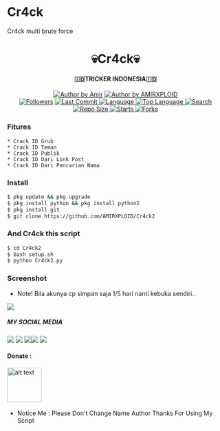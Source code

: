 # Cr4ck
Cr4ck multi brute force

<h1 align="center">
    💀Cr4ck💀
</h1>
<h4 align="center">
  🇮🇩TRICKER INDONESIA🇮🇩
</h4>
<p align="center">
<a href="#"><img title="Author by Amir" src="https://img.shields.io/badge/Coded%20By-AMIRXPLOIT-brightgreen?"></a>
<a href="#"><img title="Author by AMIRXPLOID" src="https://img.shields.io/badge/Code%20-python2.7-blue?"></a>
<br>
<a href="https://github.com/AMIRXPLOID/followers">
<img title="Followers" src="https://img.shields.io/github/followers/AmirXploit?label=Followers&color=blue&style=flat-square"></a>
<a href="https://github.com/Yayan-XD/termux-style/stargazers/">
  <a href="https://github.com/Yayan-XD/Cr4ck">
    <img alt="Last Commit" src="https://img.shields.io/github/last-commit/Amirxploit/Cr4ck.svg"/>
  </a>
  <a href="https://github.com/AMIRXPLOID/Cr4ck">
    <img alt="Language" src="https://img.shields.io/github/languages/count/AmirXploit/Cr4ck.svg"/>
  </a>
  <a href="https://github.com/AMIRXPLOID/Cr4ck">
    <img alt="Top Language" src="https://img.shields.io/github/languages/top/Amirxploit/Cr4ck.svg"/>
  </a>
  <a href="https://github.com/AMIRXPLOID/Cr4ck">
    <img alt="Search" src="https://img.shields.io/github/search/AmirXploit/Craker/Cr4ck.svg"/>
  </a>
  <a href="https://github.com/AMURXPLOID/Cr4ck">
    <img alt="Repo Size" src="https://img.shields.io/github/repo-size/Amirxploit/Cr4ck.svg"/>
  </a>
  <a href="https://github.com/AMIRXPLOID/Cr4ck">
    <img alt="Starts" src="https://img.shields.io/github/stars/AmirXploiy/Cr4ck.svg"/>
  </a>
  <a href="https://github.com/AMIRXPLOID/Cr4ck">
    <img alt="Forks" src="https://img.shields.io/github/forks/AmirXploit/Cr4ck.svg"/>
  </a>
</div>
<p align="center">

### Fitures
```
* Crack ID Grub
* Crack ID Teman
* Crack ID Publik
* Crack ID Dari Link Post
* Crack ID Dari Pencarian Nama
```
### Install
```bash
$ pkg update && pkg upgrade
$ pkg install python && pkg install python2
$ pkg install git
$ git clone https://github.com/AMIRXPLOID/Cr4ck2
```
### And Cr4ck this script
```bash
$ cd Cr4ck2
$ bash setup.sh
$ python Cr4ck2.py
```

### Screenshot
* Note! Bila akunya cp simpan saja 1/5 hari nanti kebuka sendiri..
<img src="https://c.top4top.io/p_2345f9xj80.jpg" />

##### MY SOCIAL MEDIA
[![](https://img.shields.io/badge/Github-black?logo=Github&logoColor=black&labelColor=white)](https://github.com/Yayan-XD) [![](https://img.shields.io/badge/Twitter-blue?logo=Twitter&logoColor=White&labelColor=white)](https://mobile.twitter.com/moch_xd)
[![](https://img.shields.io/badge/Facebook-blue?logo=Facebook&logoColor=blue&labelColor=white)](https://www.facebook.com/amirxploit)[![](https://img.shields.io/badge/Instagram-red?logo=Instagram&logoColor=red&labelColor=white)](https://www.instagram.com/amirxploit) [![](https://img.shields.io/badge/Whatsapp-CHAT-red?logo=Whatsapp&logoColor=Brightgreen&labelColor=white)](https://wa.me/6285718094505?text=Asalamualaikum+bang)

#### Donate :

<a href="https://saweria.co/amirxploit"><img src="https://upload.wikimedia.org/wikipedia/commons/7/72/Logo_dana_blue.svg" alt="alt text" width="80" height="80"></a> &nbsp;&nbsp;

* Notice Me : Please Don't Change Name Author
Thanks For Using My Script

